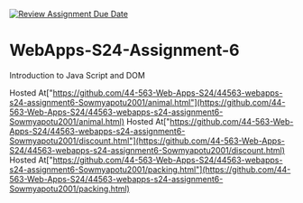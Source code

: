 [![Review Assignment Due Date](https://classroom.github.com/assets/deadline-readme-button-24ddc0f5d75046c5622901739e7c5dd533143b0c8e959d652212380cedb1ea36.svg)](https://classroom.github.com/a/1Z6dGCon)
# WebApps-S24-Assignment-6
Introduction to Java Script and DOM

Hosted At["https://github.com/44-563-Web-Apps-S24/44563-webapps-s24-assignment6-Sowmyapotu2001/animal.html"](https://github.com/44-563-Web-Apps-S24/44563-webapps-s24-assignment6-Sowmyapotu2001/animal.html)
Hosted At["https://github.com/44-563-Web-Apps-S24/44563-webapps-s24-assignment6-Sowmyapotu2001/discount.html"](https://github.com/44-563-Web-Apps-S24/44563-webapps-s24-assignment6-Sowmyapotu2001/discount.html)
Hosted At["https://github.com/44-563-Web-Apps-S24/44563-webapps-s24-assignment6-Sowmyapotu2001/packing.html"](https://github.com/44-563-Web-Apps-S24/44563-webapps-s24-assignment6-Sowmyapotu2001/packing.html)
